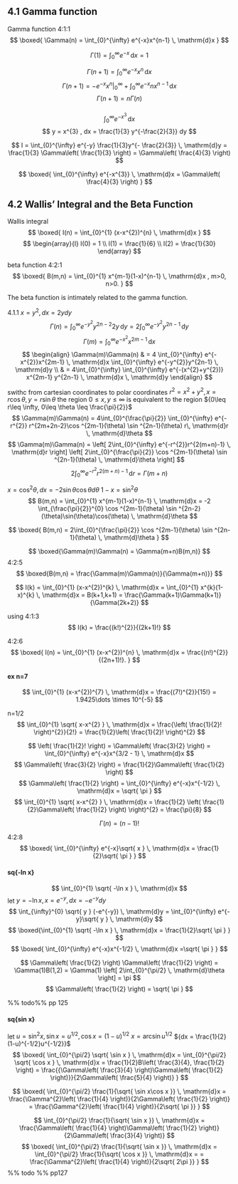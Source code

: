 ## 4.1 Gamma function
Gamma function 4:1:1
$$
\boxed{
\Gamma(n) = \int_{0}^{\infty} e^{-x}x^{n-1} \, \mathrm{d}x
}
$$

$$
\Gamma(1) = \int_{0}^{\infty} e^{-x} \, \mathrm{d}x = 1 
$$

$$
\Gamma(n+1) = \int_{0}^{\infty} e^{-x}x^{n} \, \mathrm{d}x 
$$
$$
\Gamma(n+1) = -e^{-x}x^{n} \Big|_{0}^{\infty} + \int_{0}^{\infty} e^{-x}nx^{n-1} \, \mathrm{d}x 
$$
$$
\Gamma(n+1) = n\Gamma(n)
$$


### 
$$
\int_{0}^{\infty} e^{-x^{3}} \, \mathrm{d}x 
$$
$$
y = x^{3} , dx = \frac{1}{3} y^{-\frac{2}{3}} dy
$$

$$
I = \int_{0}^{\infty} e^{-y} \frac{1}{3}y^{- \frac{2}{3}} \, \mathrm{d}y =
\frac{1}{3} \Gamma\left( \frac{1}{3} \right) = \Gamma\left( \frac{4}{3} \right)
$$

$$
\boxed{
\int_{0}^{\infty} e^{-x^{3}} \, \mathrm{d}x = \Gamma\left( \frac{4}{3} \right)
}
$$

## 4.2 Wallis’ Integral and the Beta Function

Wallis integral
$$
\boxed{
I(n) = \int_{0}^{1} (x-x^{2})^{n} \, \mathrm{d}x 
} 
$$
$$
\begin{array}{l}
I(0) = 1 \\
I(1) = \frac{1}{6} \\
I(2) = \frac{1}{30}
\end{array}
$$

beta function 4:2:1
$$
\boxed{
B(m,n) = \int_{0}^{1} x^{m-1}(1-x)^{n-1} \, \mathrm{d}x ,
m>0, n>0.
} 
$$

The beta function is intimately related to the gamma function.

4.1.1 ${x=y^{2},dx = 2ydy}$
$$
\Gamma(n) = \int_{0}^{\infty} e^{-y^{2}} y^{2n-2}2y \, \mathrm{d}y =
2\int_{0}^{\infty} e^{-y^{2}}y^{2n-1} \, \mathrm{d}y 
$$
$$
\Gamma(m) = \int_{0}^{\infty} e^{-x^{2}} x^{2m-1} \, \mathrm{d}x 
$$
$$
\begin{align}
\Gamma(m)\Gamma(n) & = 4 \int_{0}^{\infty} e^{-x^{2}}x^{2m-1} \, \mathrm{d}x \int_{0}^{\infty} e^{-y^{2}}y^{2n-1} \, \mathrm{d}y  \\
  & = 4\int_{0}^{\infty} \int_{0}^{\infty} e^{-(x^{2}+y^{2})} x^{2m-1} y^{2n-1} \, \mathrm{d}x  \, \mathrm{d}y 
\end{align}
$$

swithc from cartesian coordinates to polar coordinates
${r^{2}=x^{2}+y^{2},x=r\cos\theta,y=r\sin\theta}$ 
the region ${0\leq x,y\leq \infty}$ is equivalent to the region ${0\leq r\leq \infty, 0\leq \theta \leq \frac{\pi}{2}}$ 
$$
\Gamma(m)\Gamma(n) =
4\int_{0}^{\frac{\pi}{2}} \int_{0}^{\infty} e^{-r^{2}} r^{2m+2n-2}\cos ^{2m-1}(\theta) \sin ^{2n-1}(\theta)  r\, \mathrm{d}r   \, \mathrm{d}\theta
$$
$$
\Gamma(m)\Gamma(n) =
\left[ 2\int_{0}^{\infty} e^{-r^{2}}r^{2(m+n)-1} \, \mathrm{d}r \right] 
\left[ 2\int_{0}^{\frac{\pi}{2}} \cos ^{2m-1}(\theta) \sin ^{2n-1}(\theta)  \, \mathrm{d}\theta \right] 
$$
$$
2\int_{0}^{\infty} e^{-r^{2}}r^{2(m+n)-1} \, \mathrm{d}r =  
\Gamma(m+n)
$$

${x=\cos ^{2}\theta , dx=-2\sin\theta \cos\theta d\theta}$
${1-x=\sin ^{2}\theta}$ 
$$
B(m,n) = \int_{0}^{1} x^{m-1}(1-x)^{n-1} \, \mathrm{d}x 
= -2 \int_{\frac{\pi}{2}}^{0} \cos ^{2m-1}(\theta) \sin ^{2n-2}(\theta)\sin(\theta)\cos(\theta) \, \mathrm{d}\theta 
$$

$$
\boxed{
B(m,n) = 2\int_{0}^{\frac{\pi}{2}} \cos ^{2m-1}(\theta) \sin ^{2n-1}(\theta)  \, \mathrm{d}\theta 
} 
$$

$$
\boxed{\Gamma(m)\Gamma(n) = \Gamma(m+n)B(m,n)} 
$$
4:2:5
$$
\boxed{B(m,n) = \frac{\Gamma(m)\Gamma(n)}{\Gamma(m+n)}} 
$$


$$
I(k) = \int_{0}^{1} (x-x^{2})^{k} \, \mathrm{d}x 
= \int_{0}^{1} x^{k}(1-x)^{k} \, \mathrm{d}x 
= B(k+1,k+1) = \frac{\Gamma(k+1)\Gamma(k+1)}{\Gamma(2k+2)}
$$

using 4:1:3
$$
I(k) = \frac{(k!)^{2}}{(2k+1)!}
$$

4:2:6
$$
\boxed{
I(n) = \int_{0}^{1} (x-x^{2})^{n} \, \mathrm{d}x =
\frac{(n!)^{2}}{(2n+1)!}.
} 
$$

#### ex  n=7
$$
\int_{0}^{1} (x-x^{2})^{7} \, \mathrm{d}x = \frac{(7!)^{2}}{15!} = 1.9425\dots \times 10^{-5}
$$

n=1/2
$$
\int_{0}^{1} \sqrt{ x-x^{2} } \, \mathrm{d}x = \frac{\left( \frac{1}{2}! \right)^{2}}{2!} = \frac{1}{2}\left( \frac{1}{2}! \right)^{2}
$$

$$
\left( \frac{1}{2}! \right) = \Gamma\left( \frac{3}{2} \right) = \int_{0}^{\infty} e^{-x}x^{3/2 - 1} \, \mathrm{d}x 
$$
$$
\Gamma\left( \frac{3}{2} \right) = \frac{1}{2}\Gamma\left( \frac{1}{2} \right)
$$
$$
\Gamma\left( \frac{1}{2} \right) = \int_{0}^{\infty} e^{-x}x^{-1/2} \, \mathrm{d}x = \sqrt{ \pi }
$$
$$
\int_{0}^{1} \sqrt{ x-x^{2} } \, \mathrm{d}x = \frac{1}{2} \left( \frac{1}{2}\Gamma\left( \frac{1}{2} \right) \right)^{2} = 
\frac{\pi}{8}
$$


$$
\Gamma(n) = (n-1)!
$$

4:2:8
$$
\boxed{
\int_{0}^{\infty} e^{-x}\sqrt{ x } \, \mathrm{d}x = \frac{1}{2}\sqrt{ \pi }
} 
$$

#### sq{-ln x}

$$
\int_{0}^{1} \sqrt{ -\ln x } \, \mathrm{d}x 
$$
let ${y=-\ln x, x = e^{-y},dx=-e^{-y}dy}$
$$
\int_{\infty}^{0} \sqrt{ y } (-e^{-y}) \, \mathrm{d}y =
\int_{0}^{\infty} e^{-y}\sqrt{ y } \, \mathrm{d}y 
$$
$$
\boxed{\int_{0}^{1} \sqrt{ -\ln x } \, \mathrm{d}x =
\frac{1}{2}\sqrt{ \pi }
} 
$$
$$
\boxed{
\int_{0}^{\infty} e^{-x}x^{-1/2} \, \mathrm{d}x =\sqrt{ \pi }
} 
$$


$$
\Gamma\left( \frac{1}{2} \right)
\Gamma\left( \frac{1}{2} \right) = 
\Gamma(1)B(1,2) = \Gamma(1) \left[ 2\int_{0}^{\pi/2}  \, \mathrm{d}\theta \right] = \pi
$$
$$
\Gamma\left( \frac{1}{2} \right) = \sqrt{ \pi }
$$

%% todo%%  pp 125

#### sq{sin x}
let ${u=\sin ^{2}x, \sin x=u^{1/2},\cos x=(1-u)^{1/2}}$ 
${x = \arcsin u^{1/2}}$
${dx = \frac{1}{2}(1-u)^{-1/2}u^{-1/2}}$ 
$$
\boxed{
\int_{0}^{\pi/2} \sqrt{ \sin x } \, \mathrm{d}x =  
\int_{0}^{\pi/2} \sqrt{ \cos x } \, \mathrm{d}x =  
\frac{1}{2}B\left( \frac{3}{4}, \frac{1}{2} \right) = 
\frac{{\Gamma\left( \frac{3}{4} \right)\Gamma\left( \frac{1}{2} \right)}}{2\Gamma\left( \frac{5}{4} \right)}
} 
$$


$$
\boxed{ 
\int_{0}^{\pi/2} \frac{1}{\sqrt{ \sin x\cos x }} \, \mathrm{d}x 
= \frac{\Gamma^{2}\left( \frac{1}{4} \right)}{2\Gamma\left( \frac{1}{2} \right)}
= \frac{\Gamma^{2}\left( \frac{1}{4} \right)}{2\sqrt{ \pi }}
}
$$

$$
\int_{0}^{\pi/2} \frac{1}{\sqrt{ \sin x }} \, \mathrm{d}x =
\frac{\Gamma\left( \frac{1}{4} \right)\Gamma\left( \frac{1}{2} \right)}{2\Gamma\left( \frac{3}{4} \right)} 
$$
$$
\boxed{
\int_{0}^{\pi/2} \frac{1}{\sqrt{ \sin x }} \, \mathrm{d}x =
\int_{0}^{\pi/2} \frac{1}{\sqrt{ \cos x }} \, \mathrm{d}x =
= \frac{\Gamma^{2}\left( \frac{1}{4} \right)}{2\sqrt{ 2\pi }}
} 
$$
%% todo %% pp127